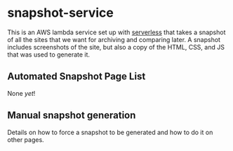 # snapshot-service

This is an AWS lambda service set up with [serverless](https://serverless.com) that takes a snapshot of all the sites that we want for archiving and comparing later. A snapshot includes screenshots of the site, but also a copy of the HTML, CSS, and JS that was used to generate it.

## Automated Snapshot Page List

None *yet*!

## Manual snapshot generation

Details on how to force a snapshot to be generated and how to do it on other pages. 